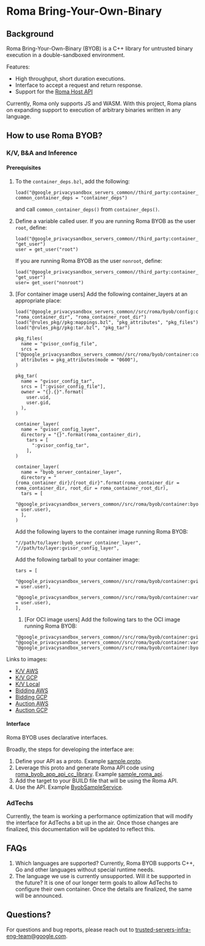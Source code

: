 # Roma Bring-Your-Own-Binary

## Background

Roma Bring-Your-Own-Binary (BYOB) is a C++ library for untrusted binary execution in a
double-sandboxed environment.

Features:

-   High throughput, short duration executions.
-   Interface to accept a request and return response.
-   Support for the [Roma Host API](/docs/roma/host_api.md)

Currently, Roma only supports JS and WASM. With this project, Roma plans on expanding support to
execution of arbitrary binaries written in any language.

## How to use Roma BYOB?

### K/V, B&A and Inference

#### Prerequisites

1. To the `container_deps.bzl`, add the following:

    ```bazel
    load("@google_privacysandbox_servers_common//third_party:container_deps.bzl", common_container_deps = "container_deps")
    ```

    and call `common_container_deps()` from `container_deps()`.

1. Define a variable called user. If you are running Roma BYOB as the user `root`, define:

    ```bazel
    load("@google_privacysandbox_servers_common//third_party:container_deps.bzl", "get_user")
    user = get_user("root")
    ```

    If you are running Roma BYOB as the user `nonroot`, define:

    ```bazel
    load("@google_privacysandbox_servers_common//third_party:container_deps.bzl", "get_user")
    user= get_user("nonroot")
    ```

1. [For container image users] Add the following container_layers at an appropriate place:

    ```bazel
    load("@google_privacysandbox_servers_common//src/roma/byob/config:container.bzl", "roma_container_dir", "roma_container_root_dir")
    load("@rules_pkg//pkg:mappings.bzl", "pkg_attributes", "pkg_files")
    load("@rules_pkg//pkg:tar.bzl", "pkg_tar")

    pkg_files(
      name = "gvisor_config_file",
      srcs = ["@google_privacysandbox_servers_common//src/roma/byob/container:container_config"],
      attributes = pkg_attributes(mode = "0600"),
    )

    pkg_tar(
      name = "gvisor_config_tar",
      srcs = [":gvisor_config_file"],
      owner = "{}.{}".format(
        user.uid,
        user.gid,
      ),
    )

    container_layer(
      name = "gvisor_config_layer",
      directory = "{}".format(roma_container_dir),
        tars = [
          ":gvisor_config_tar",
        ],
    )

    container_layer(
      name = "byob_server_container_layer",
      directory = "{roma_container_dir}/{root_dir}".format(roma_container_dir = roma_container_dir, root_dir = roma_container_root_dir),
      tars = [
        "@google_privacysandbox_servers_common//src/roma/byob/container:byob_server_container_{user}.tar".format(user = user.user),
      ],
    )
    ```

    Add the following layers to the container image running Roma BYOB:

    ```bazel
    "//path/to/layer:byob_server_container_layer",
    "//path/to/layer:gvisor_config_layer",
    ```

    Add the following tarball to your container image:

    ```bazel
    tars = [
      "@google_privacysandbox_servers_common//src/roma/byob/container:gvisor_tar_{user}".format(user = user.user),
      "@google_privacysandbox_servers_common//src/roma/byob/container:var_run_runsc_tar_{user}".format(user = user.user),
    ],
    ```

    1. [For OCI image users] Add the following tars to the OCI image running Roma BYOB:

    ```bazel
    "@google_privacysandbox_servers_common//src/roma/byob/container:gvisor_tar_{user}".format(user.user),
    "@google_privacysandbox_servers_common//src/roma/byob/container:var_run_runsc_tar_{user}".format(user.user)",
    "@google_privacysandbox_servers_common//src/roma/byob/container:byob_server_container_with_dir_{user}.tar".format(user.user),
    ```

Links to images:

-   [K/V AWS](https://github.com/privacysandbox/protected-auction-key-value-service/blob/5d586e0046e7b482e70c1b97bf322a923340bfab/production/packaging/aws/data_server/BUILD.bazel#L63)
-   [K/V GCP](https://github.com/privacysandbox/protected-auction-key-value-service/blob/5d586e0046e7b482e70c1b97bf322a923340bfab/production/packaging/gcp/data_server/BUILD.bazel#L119)
-   [K/V Local](https://github.com/privacysandbox/protected-auction-key-value-service/blob/5d586e0046e7b482e70c1b97bf322a923340bfab/production/packaging/local/data_server/BUILD.bazel#L73)
-   [Bidding AWS](https://github.com/privacysandbox/bidding-auction-servers/blob/c98a51c7dc11de92e9c8fb719242a033e620a1b4/production/packaging/aws/bidding_service/BUILD#L89)
-   [Bidding GCP](https://github.com/privacysandbox/bidding-auction-servers/blob/c98a51c7dc11de92e9c8fb719242a033e620a1b4/production/packaging/gcp/bidding_service/BUILD#L79)
-   [Auction AWS](https://github.com/privacysandbox/bidding-auction-servers/blob/c98a51c7dc11de92e9c8fb719242a033e620a1b4/production/packaging/aws/auction_service/BUILD#L73)
-   [Auction GCP](https://github.com/privacysandbox/bidding-auction-servers/blob/c98a51c7dc11de92e9c8fb719242a033e620a1b4/production/packaging/gcp/auction_service/BUILD#L66)

#### Interface

Roma BYOB uses declarative interfaces.

Broadly, the steps for developing the interface are:

1. Define your API as a proto. Example [sample.proto](/src/roma/byob/udf/sample.proto).
1. Leverage this proto and generate Roma API code using
   [roma_byob_app_api_cc_library](/src/roma/tools/api_plugin/roma_api.bzl). Example
   [sample_roma_api](/src/roma/byob/udf/BUILD.bazel).
1. Add the target to your BUILD file that will be using the Roma API.
1. Use the API. Example [ByobSampleService](/src/roma/byob/benchmark/roma_byob_benchmark.cc).

### AdTechs

Currently, the team is working a performance optimization that will modify the interface for AdTechs
a bit up in the air. Once those changes are finalized, this documentation will be updated to reflect
this.

## FAQs

1. Which languages are supported? Currently, Roma BYOB supports C++, Go and other languages without
   special runtime needs.
1. The language we use is currently unsupported. Will it be supported in the future? It is one of
   our longer term goals to allow AdTechs to configure their own container. Once the details are
   finalized, the same will be announced.

## Questions?

For questions and bug reports, please reach out to <trusted-servers-infra-eng-team@google.com>.
